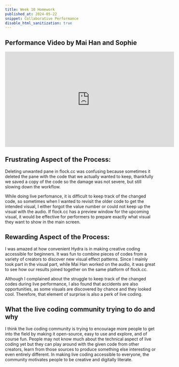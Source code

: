 ```yaml
---
title: Week 10 Homework 
published_at: 2024-05-22
snippet: Collaborative Performance 
disable_html_sanitization: true
---
```


## Performance Video by Mai Han and Sophie

<iframe width="560" height="315" src="https://www.youtube.com/embed/zgu9iyWyn9o?si=h1XaS_1Xq7hdrs6K" title="YouTube video player" frameborder="0" allow="accelerometer; autoplay; clipboard-write; encrypted-media; gyroscope; picture-in-picture; web-share" referrerpolicy="strict-origin-when-cross-origin" allowfullscreen></iframe>

<script type="module">
 const iframe = document.getElementById(`grid`)
 iframe.width = iframe.parentNode.scrollWidth
 iframe.height = iframe.parentNode.scrollWidth + 42
</script>

## Frustrating Aspect of the Process:

Deleting unwanted pane in flock.cc was confusing because sometimes it deleted the pane with the code that we actually wanted to keep, thankfully we saved a copy of the code so the damage was not severe, but still slowing down the workflow.

While doing live perfomance, it is difficult to keep track of the changed code, so sometimes when I wanted to revisit the older code to get the intended visual, I either forgot the value number or could not keep up the visual with the audio. If flock.cc has a preview window for the upcoming visual, it would be effective for performers to prepare exactly what visual they want to show in the main screen.

## Rewarding Aspect of the Process:

I was amazed at how convenient Hydra is in making creative coding accessible for beginners. It was fun to combine pieces of codes from a variety of creators to discover new visual effect patterns. Since I mainly took part in the visual part, while Mai Han worked on the audio, it was great to see how our results joined together on the same platform of flock.cc.

Although I complained about the struggle to keep track of the changed codes during live performance, I also found that accidents are also opportunities, as some visuals are discovered by chance and they looked cool. Therefore, that element of surprise is also a perk of live coding.

## What the live coding community trying to do and why

I think the live coding community is trying to encourage more people to get into the field by making it open-source, easy to use and explore, and of course fun. People may not know much about the technical aspect of live coding yet but they can play around with the given code from other creators, learn from those sources to produce something else interesting or even entirely different. In making live coding accessible to everyone, the community motivates people to be creative and digitally literate.